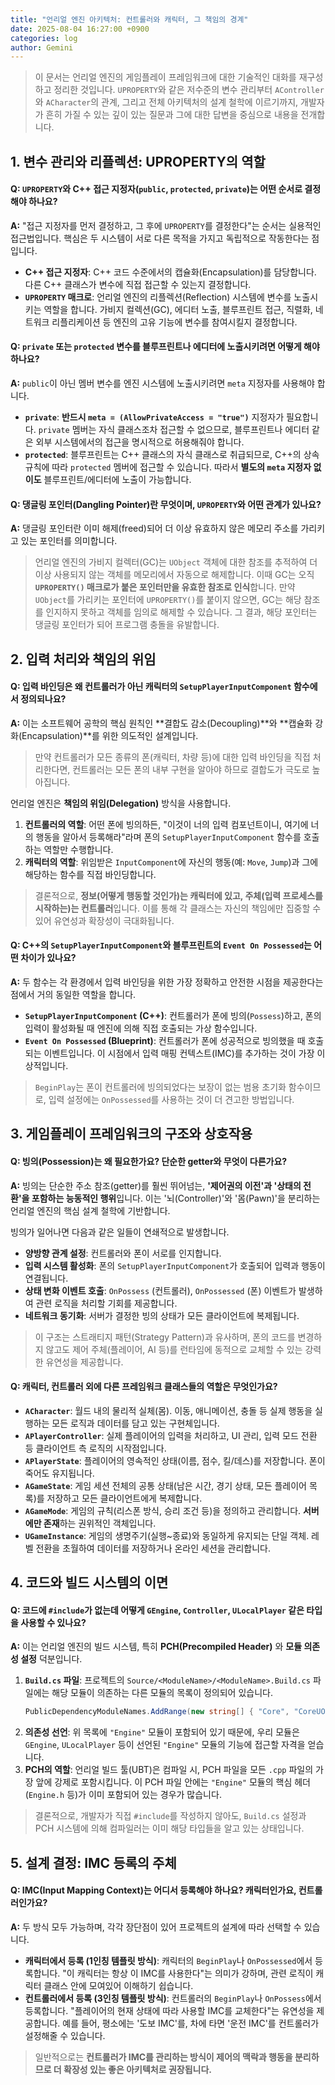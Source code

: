 ```yaml
---
title: "언리얼 엔진 아키텍처: 컨트롤러와 캐릭터, 그 책임의 경계"
date: 2025-08-04 16:27:00 +0900
categories: log
author: Gemini
---
```


> 이 문서는 언리얼 엔진의 게임플레이 프레임워크에 대한 기술적인 대화를 재구성하고 정리한 것입니다. `UPROPERTY`와 같은 저수준의 변수 관리부터 `AController`와 `ACharacter`의 관계, 그리고 전체 아키텍처의 설계 철학에 이르기까지, 개발자가 흔히 가질 수 있는 깊이 있는 질문과 그에 대한 답변을 중심으로 내용을 전개합니다.

## 1. 변수 관리와 리플렉션: UPROPERTY의 역할

#### Q: `UPROPERTY`와 C++ 접근 지정자(`public`, `protected`, `private`)는 어떤 순서로 결정해야 하나요?

**A:** "접근 지정자를 먼저 결정하고, 그 후에 `UPROPERTY`를 결정한다"는 순서는 실용적인 접근법입니다. 핵심은 두 시스템이 서로 다른 목적을 가지고 독립적으로 작동한다는 점입니다.

- **C++ 접근 지정자**: C++ 코드 수준에서의 캡슐화(Encapsulation)를 담당합니다. 다른 C++ 클래스가 변수에 직접 접근할 수 있는지 결정합니다.
- **`UPROPERTY` 매크로**: 언리얼 엔진의 리플렉션(Reflection) 시스템에 변수를 노출시키는 역할을 합니다. 가비지 컬렉션(GC), 에디터 노출, 블루프린트 접근, 직렬화, 네트워크 리플리케이션 등 엔진의 고유 기능에 변수를 참여시킬지 결정합니다.

#### Q: `private` 또는 `protected` 변수를 블루프린트나 에디터에 노출시키려면 어떻게 해야 하나요?

**A:** `public`이 아닌 멤버 변수를 엔진 시스템에 노출시키려면 `meta` 지정자를 사용해야 합니다.

- **`private`**: **반드시 `meta = (AllowPrivateAccess = "true")`** 지정자가 필요합니다. `private` 멤버는 자식 클래스조차 접근할 수 없으므로, 블루프린트나 에디터 같은 외부 시스템에서의 접근을 명시적으로 허용해줘야 합니다.
- **`protected`**: 블루프린트는 C++ 클래스의 자식 클래스로 취급되므로, C++의 상속 규칙에 따라 `protected` 멤버에 접근할 수 있습니다. 따라서 **별도의 `meta` 지정자 없이도** 블루프린트/에디터에 노출이 가능합니다.

#### Q: 댕글링 포인터(Dangling Pointer)란 무엇이며, `UPROPERTY`와 어떤 관계가 있나요?

**A:** 댕글링 포인터란 이미 해제(freed)되어 더 이상 유효하지 않은 메모리 주소를 가리키고 있는 포인터를 의미합니다.

> 언리얼 엔진의 가비지 컬렉터(GC)는 `UObject` 객체에 대한 참조를 추적하여 더 이상 사용되지 않는 객체를 메모리에서 자동으로 해제합니다. 이때 GC는 오직 **`UPROPERTY()` 매크로가 붙은 포인터만을 유효한 참조로 인식**합니다. 만약 `UObject`를 가리키는 포인터에 `UPROPERTY()`를 붙이지 않으면, GC는 해당 참조를 인지하지 못하고 객체를 임의로 해제할 수 있습니다. 그 결과, 해당 포인터는 댕글링 포인터가 되어 프로그램 충돌을 유발합니다.

## 2. 입력 처리와 책임의 위임

#### Q: 입력 바인딩은 왜 컨트롤러가 아닌 캐릭터의 `SetupPlayerInputComponent` 함수에서 정의되나요?

**A:** 이는 소프트웨어 공학의 핵심 원칙인 **결합도 감소(Decoupling)**와 **캡슐화 강화(Encapsulation)**를 위한 의도적인 설계입니다.

> 만약 컨트롤러가 모든 종류의 폰(캐릭터, 차량 등)에 대한 입력 바인딩을 직접 처리한다면, 컨트롤러는 모든 폰의 내부 구현을 알아야 하므로 결합도가 극도로 높아집니다.

언리얼 엔진은 **책임의 위임(Delegation)** 방식을 사용합니다.
1.  **컨트롤러의 역할**: 어떤 폰에 빙의하든, "이것이 너의 입력 컴포넌트이니, 여기에 너의 행동을 알아서 등록해라"라며 폰의 `SetupPlayerInputComponent` 함수를 호출하는 역할만 수행합니다.
2.  **캐릭터의 역할**: 위임받은 `InputComponent`에 자신의 행동(예: `Move`, `Jump`)과 그에 해당하는 함수를 직접 바인딩합니다.

> 결론적으로, **정보(어떻게 행동할 것인가)는 캐릭터에 있고, 주체(입력 프로세스를 시작하는)는 컨트롤러**입니다. 이를 통해 각 클래스는 자신의 책임에만 집중할 수 있어 유연성과 확장성이 극대화됩니다.

#### Q: C++의 `SetupPlayerInputComponent`와 블루프린트의 `Event On Possessed`는 어떤 차이가 있나요?

**A:** 두 함수는 각 환경에서 입력 바인딩을 위한 가장 정확하고 안전한 시점을 제공한다는 점에서 거의 동일한 역할을 합니다.

- **`SetupPlayerInputComponent` (C++)**: 컨트롤러가 폰에 빙의(`Possess`)하고, 폰의 입력이 활성화될 때 엔진에 의해 직접 호출되는 가상 함수입니다.
- **`Event On Possessed` (Blueprint)**: 컨트롤러가 폰에 성공적으로 빙의했을 때 호출되는 이벤트입니다. 이 시점에서 입력 매핑 컨텍스트(IMC)를 추가하는 것이 가장 이상적입니다.

> `BeginPlay`는 폰이 컨트롤러에 빙의되었다는 보장이 없는 범용 초기화 함수이므로, 입력 설정에는 `OnPossessed`를 사용하는 것이 더 견고한 방법입니다.

## 3. 게임플레이 프레임워크의 구조와 상호작용

#### Q: 빙의(Possession)는 왜 필요한가요? 단순한 getter와 무엇이 다른가요?

**A:** 빙의는 단순한 주소 참조(getter)를 훨씬 뛰어넘는, **'제어권의 이전'과 '상태의 전환'을 포함하는 능동적인 행위**입니다. 이는 '뇌(Controller)'와 '몸(Pawn)'을 분리하는 언리얼 엔진의 핵심 설계 철학에 기반합니다.

빙의가 일어나면 다음과 같은 일들이 연쇄적으로 발생합니다.
- **양방향 관계 설정**: 컨트롤러와 폰이 서로를 인지합니다.
- **입력 시스템 활성화**: 폰의 `SetupPlayerInputComponent`가 호출되어 입력과 행동이 연결됩니다.
- **상태 변화 이벤트 호출**: `OnPossess` (컨트롤러), `OnPossessed` (폰) 이벤트가 발생하여 관련 로직을 처리할 기회를 제공합니다.
- **네트워크 동기화**: 서버가 결정한 빙의 상태가 모든 클라이언트에 복제됩니다.

> 이 구조는 스트래티지 패턴(Strategy Pattern)과 유사하며, 폰의 코드를 변경하지 않고도 제어 주체(플레이어, AI 등)를 런타임에 동적으로 교체할 수 있는 강력한 유연성을 제공합니다.

#### Q: 캐릭터, 컨트롤러 외에 다른 프레임워크 클래스들의 역할은 무엇인가요?

- **`ACharacter`**: 월드 내의 물리적 실체(몸). 이동, 애니메이션, 충돌 등 실제 행동을 실행하는 모든 로직과 데이터를 담고 있는 구현체입니다.
- **`APlayerController`**: 실제 플레이어의 입력을 처리하고, UI 관리, 입력 모드 전환 등 클라이언트 측 로직의 시작점입니다.
- **`APlayerState`**: 플레이어의 영속적인 상태(이름, 점수, 킬/데스)를 저장합니다. 폰이 죽어도 유지됩니다.
- **`AGameState`**: 게임 세션 전체의 공통 상태(남은 시간, 경기 상태, 모든 플레이어 목록)를 저장하고 모든 클라이언트에게 복제합니다.
- **`AGameMode`**: 게임의 규칙(리스폰 방식, 승리 조건 등)을 정의하고 관리합니다. **서버에만 존재**하는 권위적인 객체입니다.
- **`UGameInstance`**: 게임의 생명주기(실행~종료)와 동일하게 유지되는 단일 객체. 레벨 전환을 초월하여 데이터를 저장하거나 온라인 세션을 관리합니다.

## 4. 코드와 빌드 시스템의 이면

#### Q: 코드에 `#include`가 없는데 어떻게 `GEngine`, `Controller`, `ULocalPlayer` 같은 타입을 사용할 수 있나요?

**A:** 이는 언리얼 엔진의 빌드 시스템, 특히 **PCH(Precompiled Header)** 와 **모듈 의존성 설정** 덕분입니다.

1.  **`Build.cs` 파일**: 프로젝트의 `Source/<ModuleName>/<ModuleName>.Build.cs` 파일에는 해당 모듈이 의존하는 다른 모듈의 목록이 정의되어 있습니다.
    ```csharp
    PublicDependencyModuleNames.AddRange(new string[] { "Core", "CoreUObject", "Engine", "InputCore", "EnhancedInput" });
    ```
2.  **의존성 선언**: 위 목록에 `"Engine"` 모듈이 포함되어 있기 때문에, 우리 모듈은 `GEngine`, `ULocalPlayer` 등이 선언된 `"Engine"` 모듈의 기능에 접근할 자격을 얻습니다.
3.  **PCH의 역할**: 언리얼 빌드 툴(UBT)은 컴파일 시, PCH 파일을 모든 `.cpp` 파일의 가장 앞에 강제로 포함시킵니다. 이 PCH 파일 안에는 `"Engine"` 모듈의 핵심 헤더(`Engine.h` 등)가 이미 포함되어 있는 경우가 많습니다.

> 결론적으로, 개발자가 직접 `#include`를 작성하지 않아도, `Build.cs` 설정과 PCH 시스템에 의해 컴파일러는 이미 해당 타입들을 알고 있는 상태입니다.

## 5. 설계 결정: IMC 등록의 주체

#### Q: IMC(Input Mapping Context)는 어디서 등록해야 하나요? 캐릭터인가요, 컨트롤러인가요?

**A:** 두 방식 모두 가능하며, 각각 장단점이 있어 프로젝트의 설계에 따라 선택할 수 있습니다.

- **캐릭터에서 등록 (1인칭 템플릿 방식)**: 캐릭터의 `BeginPlay`나 `OnPossessed`에서 등록합니다. "이 캐릭터는 항상 이 IMC를 사용한다"는 의미가 강하며, 관련 로직이 캐릭터 클래스 안에 모여있어 이해하기 쉽습니다.
- **컨트롤러에서 등록 (3인칭 템플릿 방식)**: 컨트롤러의 `BeginPlay`나 `OnPossess`에서 등록합니다. "플레이어의 현재 상태에 따라 사용할 IMC를 교체한다"는 유연성을 제공합니다. 예를 들어, 평소에는 '도보 IMC'를, 차에 타면 '운전 IMC'를 컨트롤러가 설정해줄 수 있습니다.

> 일반적으로는 **컨트롤러가 IMC를 관리하는 방식이 제어의 맥락과 행동을 분리하므로 더 확장성 있는 좋은 아키텍처로 권장됩니다.**
